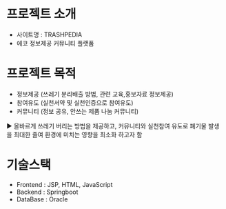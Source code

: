 # 프로젝트 소개
- 사이트명 : TRASHPEDIA
- 에코 정보제공 커뮤니티 플랫폼

# 프로젝트 목적
- 정보제공 (쓰레기 분리배출 방법, 관련 교육,홍보자료 정보제공)
- 참여유도 (실천서약 및 실천인증으로 참여유도)
- 커뮤니티 (정보 공유, 안쓰는 제품 나눔 커뮤니티)
  
▶ 올바르게 쓰레기 버리는 방법을 제공하고, 커뮤니티와 실천참여 유도로 폐기물 발생을 최대한 줄여
환경에 미치는 영향을 최소화 하고자 함

# 기술스택
- Frontend : JSP, HTML, JavaScript
- Backend :  Springboot
- DataBase : Oracle
